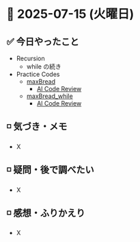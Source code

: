 # 📅 2025-07-15 (火曜日)

## ✅ 今日やったこと

- Recursion
  - while の続き
- Practice Codes
  - [maxBread](/journal/2025/07/practice_codes/maxBread.ts)
    - [AI Code Review](/journal/2025/07/ai_code_review/maxBread.md)
  - [maxBread_while](/journal/2025/07/practice_codes/maxBread_while.ts)
    - [AI Code Review](/journal/2025/07/ai_code_review/maxBread_while.md)

## ◽️ 気づき・メモ

- X

## ◽️ 疑問・後で調べたい

- X

## ◽️ 感想・ふりかえり

- X

